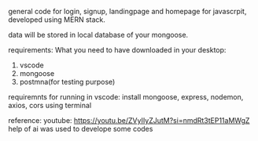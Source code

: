 general code for login, signup, landingpage and homepage for javascrpit, developed using MERN stack.

data will be stored in local database of your mongoose.

requirements:
What you need to have downloaded in your desktop:

1. vscode
2. mongoose
3. postmna(for testing purpose)


requiremnts for running in vscode: install mongoose, express, nodemon, axios, cors using terminal

reference: youtube: https://youtu.be/ZVyIIyZJutM?si=nmdRt3tEP11aMWgZ
help of ai was used to develope some codes


